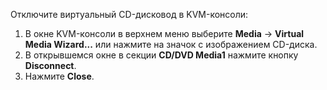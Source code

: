 Отключите виртуальный CD-дисковод в KVM-консоли:

1. В окне KVM-консоли в верхнем меню выберите **Media** → **Virtual Media Wizard...** или нажмите на значок с изображением CD-диска.
1. В открывшемся окне в секции **CD/DVD Media1** нажмите кнопку **Disconnect**.
1. Нажмите **Close**.